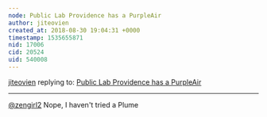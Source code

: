 ```yaml
---
node: Public Lab Providence has a PurpleAir
author: jiteovien
created_at: 2018-08-30 19:04:31 +0000
timestamp: 1535655871
nid: 17006
cid: 20524
uid: 540008
---
```




[jiteovien](../profile/jiteovien) replying to: [Public Lab Providence has a PurpleAir](../notes/jiteovien/08-28-2018/public-lab-providence-has-a-purpleair)

----
[@zengirl2](/profile/zengirl2) Nope, I haven't tried a Plume